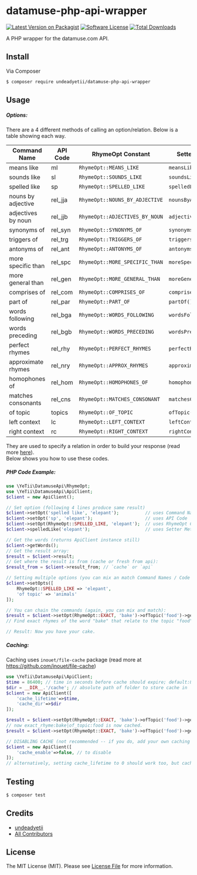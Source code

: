 # datamuse-php-api-wrapper

[![Latest Version on Packagist][ico-version]][link-packagist]
[![Software License][ico-license]](LICENSE)
[![Total Downloads][ico-downloads]][link-downloads]

A PHP wrapper for the datamuse.com API.

## Install

Via Composer

```bash
$ composer require undeadyetii/datamuse-php-api-wrapper
```

## Usage

##### Options:

There are a 4 different methods of calling an option/relation. Below is a table showing each way.

Command Name       | API Code     | RhymeOpt Constant               | Setter Method
------------------ | ------------ | ------------------------------- | ----------------
means like         | ml           | `RhymeOpt::MEANS_LIKE`          | `meansLike()`
sounds like        | sl           | `RhymeOpt::SOUNDS_LIKE`         | `soundsLike()`
spelled like       | sp           | `RhymeOpt::SPELLED_LIKE`        | `spelledLike()`
nouns by adjective | rel_jja      | `RhymeOpt::NOUNS_BY_ADJECTIVE`  | `nounsByAdjective()`
adjectives by noun | rel_jjb      | `RhymeOpt::ADJECTIVES_BY_NOUN`  | `adjectivesByNoun()`
synonyms of        | rel_syn      | `RhymeOpt::SYNONYMS_OF`         | `synonymsOf()`
triggers of        | rel_trg      | `RhymeOpt::TRIGGERS_OF`         | `triggersOf()`
antonyms of        | rel_ant      | `RhymeOpt::ANTONYMS_OF`         | `antonymsOf()`
more specific than | rel_spc      | `RhymeOpt::MORE_SPECIFIC_THAN`  | `moreSpecificThan()`
more general than  | rel_gen      | `RhymeOpt::MORE_GENERAL_THAN`   | `moreGeneralThan()`
comprises of       | rel_com      | `RhymeOpt::COMPRISES_OF`        | `comprisesOf()`
part of            | rel_par      | `RhymeOpt::PART_OF`             | `partOf()`
words following    | rel_bga      | `RhymeOpt::WORDS_FOLLOWING`     | `wordsFollowing()`
words preceding    | rel_bgb      | `RhymeOpt::WORDS_PRECEDING`     | `wordsPreceding()`
perfect rhymes     | rel_rhy      | `RhymeOpt::PERFECT_RHYMES`      | `perfectRhymes()`
approximate rhymes | rel_nry      | `RhymeOpt::APPROX_RHYMES`       | `approximateRhymes()`
homophones of      | rel_hom      | `RhymeOpt::HOMOPHONES_OF`       | `homophonesOf()`
matches consonants | rel_cns      | `RhymeOpt::MATCHES_CONSONANT`   | `matchesConsonants()`
of topic           | topics       | `RhymeOpt::OF_TOPIC`            | `ofTopic()`
left context       | lc           | `RhymeOpt::LEFT_CONTEXT`        | `leftContext()`
right context      | rc           | `RhymeOpt::RIGHT_CONTEXT`       | `rightContext()`

They are used to specify a relation in order to build your response (read more [here](https://datamuse.com/api)).  
Below shows you how to use these codes.

##### PHP Code Example:

```php
use \YeTii\DatamuseApi\RhymeOpt;
use \YeTii\DatamuseApi\ApiClient;
$client = new ApiClient();

// Set option (following 4 lines produce same result)
$client->setOpt('spelled like', 'elepant');          // uses Command Name      | passes 'elepant' as the word
$client->setOpt('sp', 'elepant');                    // uses API Code          | passes 'elepant' as the word
$client->setOpt(RhymeOpt::SPELLED_LIKE, 'elepant');  // uses RhymeOpt Constant | passes 'elepant' as the word
$client->spelledLike('elepant');                     // uses Setter Method     | passes 'elepant' as the word

// Get the words (returns ApiClient instance still)
$client->getWords();
// Get the result array:
$result = $client->result;
// Get where the result is from (cache or fresh from api):
$result_from = $client->result_from; // `cache` or `api`

// Setting multiple options (you can mix an match Command Names / Code / RhymeOpt Constants)
$client->setOpts([
	RhymeOpt::SPELLED_LIKE => 'elepant',
	'of topic' => 'animals'
]);

// You can chain the commands (again, you can mix and match):
$result = $client->setOpt(RhymeOpt::EXACT, 'bake')->ofTopic('food')->getWords()->result;
// Find exact rhymes of the word "bake" that relate to the topic "food", get the words and give me the results

// Result: Now you have your cake.
```

##### Caching:

Caching uses `inouet/file-cache` package (read more at https://github.com/inouet/file-cache)

```php
use \YeTii\DatamuseApi\ApiClient;
$time = 86400; // time in seconds before cache should expire; default:86400; should be no less than 86400
$dir = __DIR__.'/cache'; // absolute path of folder to store cache in
$client = new ApiClient([
	'cache_lifetime'=>$time,
	'cache_dir'=>$dir
]);

$result = $client->setOpt(RhymeOpt::EXACT, 'bake')->ofTopic('food')->getWords()->result; // not cached
// now exact_rhyme:bake|of_topic:food is now cached.
$result = $client->setOpt(RhymeOpt::EXACT, 'bake')->ofTopic('food')->getWords()->result; // cached

// DISABLING CACHE (not recommended -- if you do, add your own caching methods)
$client = new ApiClient([
	'cache_enable'=>false, // to disable
]);
// alternatively, setting cache_lifetime to 0 should work too, but cache_enable=>false will completely stop caching
```

## Testing

``` bash
$ composer test
```

## Credits

- [undeadyetii][link-author]
- [All Contributors][link-contributors]

## License

The MIT License (MIT). Please see [License File](LICENSE) for more information.


[ico-version]: https://img.shields.io/packagist/v/undeadyetii/datamuse-php-api-wrapper.svg?style=flat-square
[ico-license]: https://img.shields.io/badge/license-MIT-brightgreen.svg?style=flat-square
[ico-downloads]: https://img.shields.io/packagist/dt/undeadyetii/datamuse-php-api-wrapper.svg?style=flat-square

[link-packagist]: https://packagist.org/packages/undeadyetii/datamuse-php-api-wrapper
[link-downloads]: https://packagist.org/packages/undeadyetii/datamuse-php-api-wrapper
[link-author]: https://github.com/undeadyetii
[link-contributors]: ../../contributors
